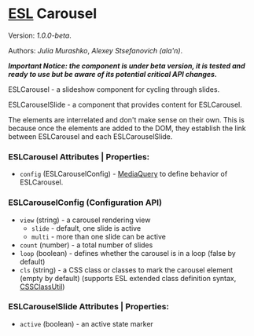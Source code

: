 # [ESL](https://exadel-inc.github.io/esl/) Carousel

Version: *1.0.0-beta*.

Authors: *Julia Murashko*, *Alexey Stsefanovich (ala'n)*.

***Important Notice: the component is under beta version, it is tested and ready to use but be aware of its potential critical API changes.***

<a name="intro"></a>

ESLCarousel - a slideshow component for cycling through slides.

ESLCarouselSlide - a component that provides content for ESLCarousel.

The elements are interrelated and don't make sense on their own. This is because once the elements are added to the DOM, they establish the link between ESLCarousel and each ESLCarouselSlide.

### ESLCarousel Attributes | Properties:

- `config` (ESLCarouselConfig) - [MediaQuery](../esl-media-query/README.md) to define behavior of ESLCarousel.

### ESLCarouselConfig (Configuration API)

- `view` (string) - a carousel rendering view
  - `slide` - default, one slide is active
  - `multi` - more than one slide can be active
- `count` (number) - a total number of slides
- `loop` (boolean) - defines whether the carousel is in a loop (false by default)
- `cls` (string) - a CSS class or classes to mark the carousel element (empty by default)
  (supports ESL extended class definition syntax, [CSSClassUtil](../esl-utils/dom/class.ts))

### ESLCarouselSlide Attributes | Properties:

- `active` (boolean) - an active state marker
